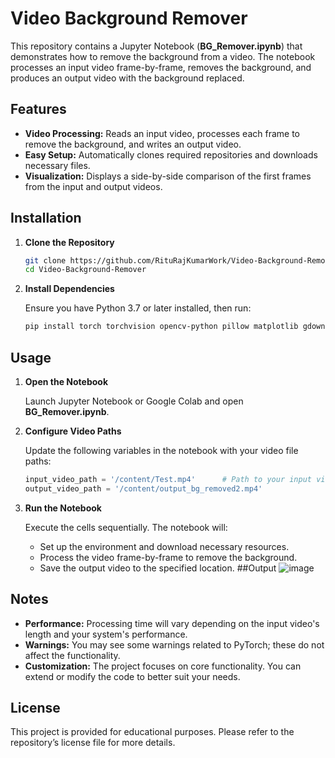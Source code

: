
# Video Background Remover

This repository contains a Jupyter Notebook (**BG_Remover.ipynb**) that demonstrates how to remove the background from a video. The notebook processes an input video frame-by-frame, removes the background, and produces an output video with the background replaced.

## Features

- **Video Processing:** Reads an input video, processes each frame to remove the background, and writes an output video.
- **Easy Setup:** Automatically clones required repositories and downloads necessary files.
- **Visualization:** Displays a side-by-side comparison of the first frames from the input and output videos.

## Installation

1. **Clone the Repository**

   ```bash
   git clone https://github.com/RituRajKumarWork/Video-Background-Remover.git
   cd Video-Background-Remover
   ```

2. **Install Dependencies**

   Ensure you have Python 3.7 or later installed, then run:

   ```bash
   pip install torch torchvision opencv-python pillow matplotlib gdown
   ```

## Usage

1. **Open the Notebook**

   Launch Jupyter Notebook or Google Colab and open **BG_Remover.ipynb**.

2. **Configure Video Paths**

   Update the following variables in the notebook with your video file paths:

   ```python
   input_video_path = '/content/Test.mp4'      # Path to your input video
   output_video_path = '/content/output_bg_removed2.mp4'
   ```

3. **Run the Notebook**

   Execute the cells sequentially. The notebook will:
   - Set up the environment and download necessary resources.
   - Process the video frame-by-frame to remove the background.
   - Save the output video to the specified location.
##Output
![image](https://github.com/user-attachments/assets/e792b77c-57e7-4f9a-9d79-84910c9d5d07)


## Notes

- **Performance:** Processing time will vary depending on the input video's length and your system's performance.
- **Warnings:** You may see some warnings related to PyTorch; these do not affect the functionality.
- **Customization:** The project focuses on core functionality. You can extend or modify the code to better suit your needs.

## License

This project is provided for educational purposes. Please refer to the repository’s license file for more details.
